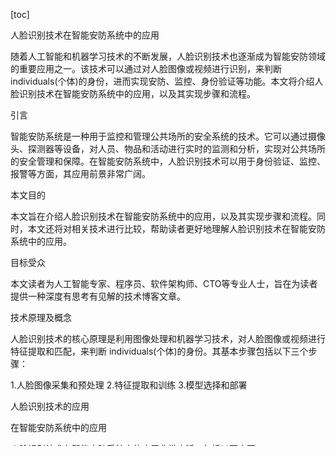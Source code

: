 
[toc]                    
                
                
人脸识别技术在智能安防系统中的应用

随着人工智能和机器学习技术的不断发展，人脸识别技术也逐渐成为智能安防领域的重要应用之一。该技术可以通过对人脸图像或视频进行识别，来判断 individuals(个体)的身份，进而实现安防、监控、身份验证等功能。本文将介绍人脸识别技术在智能安防系统中的应用，以及其实现步骤和流程。

引言

智能安防系统是一种用于监控和管理公共场所的安全系统的技术。它可以通过摄像头、探测器等设备，对人员、物品和活动进行实时的监测和分析，实现对公共场所的安全管理和保障。在智能安防系统中，人脸识别技术可以用于身份验证、监控、报警等方面，其应用前景非常广阔。

本文目的

本文旨在介绍人脸识别技术在智能安防系统中的应用，以及其实现步骤和流程。同时，本文还将对相关技术进行比较，帮助读者更好地理解人脸识别技术在智能安防系统中的应用。

目标受众

本文读者为人工智能专家、程序员、软件架构师、CTO等专业人士，旨在为读者提供一种深度有思考有见解的技术博客文章。

技术原理及概念

人脸识别技术的核心原理是利用图像处理和机器学习技术，对人脸图像或视频进行特征提取和匹配，来判断 individuals(个体)的身份。其基本步骤包括以下三个步骤：

1.人脸图像采集和预处理
2.特征提取和训练
3.模型选择和部署

人脸识别技术的应用

在智能安防系统中的应用

人脸识别技术在智能安防系统中的应用非常广泛，包括以下方面：

1.身份验证
2.实时监控
3.人脸识别报警
4.人脸识别门禁

人脸识别技术的应用举例

以身份验证为例，可以应用人脸识别技术进行身份验证。当一名用户进入公共场所时，系统可以通过对他的人脸图像进行识别，来判断他是否符合身份验证条件。如果验证通过，系统将允许用户进入公共场所。

以实时监控为例，可以应用人脸识别技术对公共场所进行实时监控。当有人员进入公共场所时，系统可以通过对他的人脸图像进行识别，来判断他是否属于可疑人员。如果确认可疑，系统将及时发出警报，提醒管理人员采取必要的措施。

实现步骤与流程

人脸识别技术在智能安防系统中的应用，可以分为以下几个步骤：

1.人脸图像采集和预处理
2.特征提取和训练
3.模型选择和部署

1.人脸图像采集和预处理

在智能安防系统中，需要对人脸图像进行采集和预处理。这包括以下步骤：

- 选择合适的人脸相机或摄像机。
- 人脸图像的采集，并进行必要的预处理，如人脸调整、背景虚化等。
- 对人脸图像进行必要的预处理，如去噪、人脸增强等。

2.特征提取和训练

在智能安防系统中，需要对人脸图像进行特征提取和匹配。这包括以下步骤：

- 选择合适的特征提取算法，如卷积神经网络(CNN)等。
- 对人脸图像进行特征提取，并输出特征向量。
- 对提取的特征向量进行训练，以实现对人脸图像的匹配。

3.模型选择和部署

在智能安防系统中，需要选择合适的模型，以实现对人脸图像的匹配。这包括以下步骤：

- 选择合适的人脸图像匹配模型，如支持向量机(SVM)等。
- 对模型进行训练，以实现对人脸图像的匹配。
- 对训练好的模型进行部署，实现对人脸图像的实时匹配。

优化与改进

在人脸识别技术在智能安防系统中的应用中，性能优化和可扩展性改进是非常必要的。这包括以下方面：

1.人脸图像采集和预处理
2.特征提取和训练
3.模型选择和部署

1.人脸图像采集和预处理

在人脸图像采集和预处理中，需要根据实际应用场景选择合适的采集设备和预处理方法。同时，在人脸图像的预处理中，需要根据实际情况对人脸图像进行必要的调整和增强，以提高特征提取和匹配的准确性和稳定性。

2.特征提取和训练

在特征提取和训练中，需要选择合适的特征提取算法和特征向量，以实现对人脸图像的准确特征提取。同时，在特征提取和匹配中，需要根据实际情况对特征向量进行训练和优化，以提高匹配的准确性和稳定性。

3.模型选择和部署

在模型选择和部署中，需要选择合适的模型架构和算法，以实现对人脸图像的准确匹配。同时，在模型选择和部署中，还需要根据实际情况进行模型调参和优化，以提高模型性能和稳定性。

结论与展望

人脸识别技术在智能安防系统中的应用非常广泛，可以实现身份验证、实时监控、人脸识别报警等功能。随着人工智能技术的不断发展，人脸识别技术在智能安防系统中的应用前景将更加广阔。

